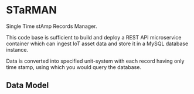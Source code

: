 # STaRMAN
Single Time stAmp Records Manager.

This code base is sufficient to build and deploy a REST API microservice container which can ingest IoT asset data and store it in a MySQL database instance.

Data is converted into specified unit-system with each record having only time stamp, using which you would query the database.

## Data Model